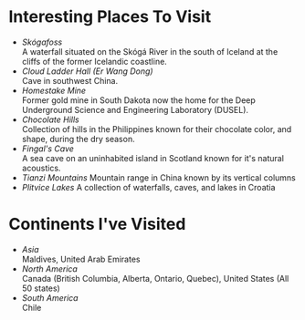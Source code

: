 Interesting Places To Visit
===========================
* *Skógafoss*  
A waterfall situated on the Skógá River in the south of Iceland at the cliffs of the former Icelandic coastline.
* *Cloud Ladder Hall (Er Wang Dong)*  
Cave in southwest China.
* *Homestake Mine*  
Former gold mine in South Dakota now the home for the Deep Underground Science and Engineering Laboratory (DUSEL).
* *Chocolate Hills*  
Collection of hills in the Philippines known for their chocolate color, and shape, during the dry season.
* *Fingal's Cave*  
A sea cave on an uninhabited island in Scotland known for it's natural acoustics.
* *Tianzi Mountains*
Mountain range in China known by its vertical columns
* *Plitvice Lakes*
A collection of waterfalls, caves, and lakes in Croatia


Continents I've Visited
=======================
* *Asia*  
Maldives,
United Arab Emirates
* *North America*  
Canada (British Columbia, Alberta, Ontario, Quebec), 
United States (All 50 states)
* *South America*  
Chile
